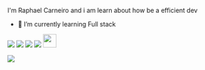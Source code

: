 I'm Raphael Carneiro and i am learn about how be a efficient dev 

- 🌱 I’m currently learning Full stack 
<div> 

  <a href="https://www.instagram.com/carneiro__" target="_blank"><img src="https://img.shields.io/badge/-Instagram-%23E4405F?style=for-the-badge&logo=instagram&logoColor=white" target="_blank"></a>
 <a href="https://discordapp.com/users/1011716999094735048" target="_blank"><img src="https://img.shields.io/badge/Discord-7289DA?style=for-the-badge&logo=discord&logoColor=white" target="_blank"></a> 
  <a href = "mailto:ojraphael2016@gmail.com"><img src="https://img.shields.io/badge/-Gmail-%23333?style=for-the-badge&logo=gmail&logoColor=white" target="_blank"></a>
  <a href="https://www.linkedin.com/in/raphaelkrneiro/" target="_blank"><img src="https://img.shields.io/badge/-LinkedIn-%230077B5?style=for-the-badge&logo=linkedin&logoColor=white" target="_blank"></a> 
  <a href="https://x.com/krneiro33" target="_blank"><img src="https://upload.wikimedia.org/wikipedia/commons/thumb/5/5a/X_icon_2.svg/1483px-X_icon_2.svg.png" target="blank" width= "30" height= "30"></a>
  
  
  
</div>
<img src="https://i.gifer.com/origin/d5/d5b88b45655b89b33ff6d1dc2df982ff_w200.gif" target="_blank"></a> 
  

